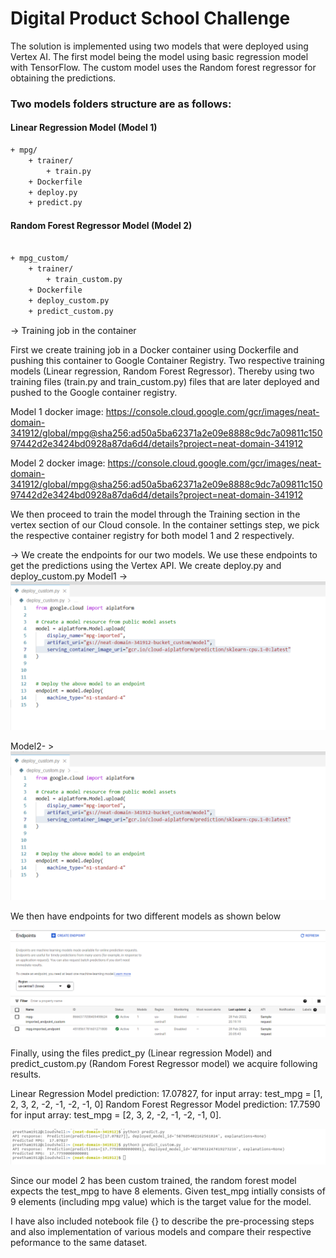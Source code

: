 
# Digital Product School Challenge 


The solution is implemented using two models that were deployed using Vertex AI. The first model being the model using basic regression model with TensorFlow. The custom model uses the Random forest regressor for obtaining the predictions. 






### Two models folders structure are as follows:



#### Linear Regression Model (Model 1)
```bash
+ mpg/
    + trainer/
        + train.py
    + Dockerfile
    + deploy.py
    + predict.py
```

#### Random Forest Regressor Model (Model 2)
```bash

+ mpg_custom/
    + trainer/
        + train_custom.py
    + Dockerfile
    + deploy_custom.py
    + predict_custom.py

```


-> Training job in the container


First we create training job in a Docker container using Dockerfile and pushing this container to Google Container Registry.
Two respective training models (Linear regression, Random Forest Regressor). Thereby using two training files (train.py and train_custom.py) files that are later deployed and pushed to the Google container registry. 


Model 1 docker image: https://console.cloud.google.com/gcr/images/neat-domain-341912/global/mpg@sha256:ad50a5ba62371a2e09e8888c9dc7a09811c15097442d2e3424bd0928a87da6d4/details?project=neat-domain-341912


Model 2 docker image: https://console.cloud.google.com/gcr/images/neat-domain-341912/global/mpg@sha256:ad50a5ba62371a2e09e8888c9dc7a09811c15097442d2e3424bd0928a87da6d4/details?project=neat-domain-341912


We then proceed to train the model through the Training section in the vertex section of our Cloud console. In the container settings step, we pick the respective container registry for both model 1 and 2 respectively.


-> We create the endpoints for our two models. We use these endpoints to get the predictions using the Vertex API. We create deploy.py and deploy_custom.py 
 Model1 -> ![CHEESE!](images/deploy_custom.png)
            
            
Model2- >  ![CHEESE!](images/deploy_custom.png)
            
            
We then have endpoints for two different models as shown below
 
![CHEESE!](images/endpoints.png) 



Finally, using the files predict_py (Linear regression Model) and predict_custom.py (Random Forest Regressor model) we acquire following results. 

Linear Regression Model prediction: 17.07827, for input array: test_mpg =  [1, 2, 3, 2, -2, -1, -2, -1, 0]
Random Forest Regressor Model prediction: 17.7590 for input array: test_mpg =  [2, 3, 2, -2, -1, -2, -1, 0].

![CHEESE!](images/dps_challenge.png)


Since our model 2 has been custom trained, the random forest model expects the test_mpg to have 8 elements. Given test_mpg intially consists of 9 elements (including mpg value) which is the target value for the model. 

I have also included notebook file {} to  describe the pre-processing steps and also implementation of various models and compare their respective peformance to the same dataset. 